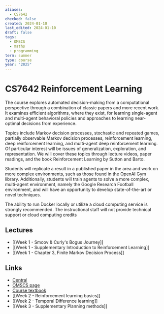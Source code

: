 ```yaml
---
aliases:
  - CS7642
checked: false
created: 2024-01-10
last_edited: 2024-01-10
draft: false
tags:
  - OMSCS
  - maths
  - programming
term: summer
type: course
year: "2025"
---
```

# CS7642 Reinforcement Learning

The course explores automated decision-making from a computational perspective through a combination of classic papers and more recent work. It examines efficient algorithms, where they exist, for learning single-agent and multi-agent behavioral policies and approaches to learning near-optimal decisions from experience.

Topics include Markov decision processes, stochastic and repeated games, partially observable Markov decision processes, reinforcement learning, deep reinforcement learning, and multi-agent deep reinforcement learning. Of particular interest will be issues of generalization, exploration, and representation. We will cover these topics through lecture videos, paper readings, and the book Reinforcement Learning by Sutton and Barto.

Students will replicate a result in a published paper in the area and work on more complex environments, such as those found in the OpenAI Gym library. Additionally, students will train agents to solve a more complex, multi-agent environment, namely the Google Research Football environment, and will have an opportunity to develop state-of-the-art or novel techniques.

The ability to run Docker locally or utilize a cloud computing service is strongly recommended. The instructional staff will not provide technical support or cloud computing credits

## Lectures
- [[Week 1 - Smoov & Curly's Bogus Journey]]
- [[Week 1 - Supplementary Introduction to Reinforcement Learning]]
- [[Week 1 - Chapter 3, Finite Markov Decision Process]]

## Links
- [Central](https://www.omscentral.com/courses/reinforcement-learning-and-decision-making/reviews)
- [OMSCS page](https://omscs.gatech.edu/cs-7642-reinforcement-learning)
- [Course textbook](http://www.incompleteideas.net/book/the-book-2nd.html)
- [[Week 2 - Reinforcement learning basics]]
- [[Week 2 - Temporal Difference learning]]
- [[Week 3 - Supplementary Planning methods]]